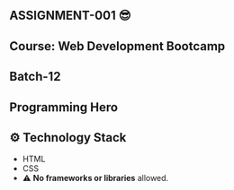 
## ASSIGNMENT-001 😎
## Course: Web Development Bootcamp
## Batch-12
## Programming Hero


## ⚙️ Technology Stack

- HTML
- CSS
- ⚠️ **No frameworks or libraries** allowed.

## 